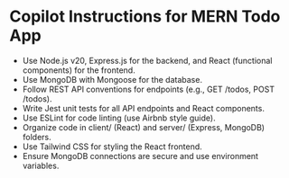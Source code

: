 # Copilot Instructions for MERN Todo App
- Use Node.js v20, Express.js for the backend, and React (functional components) for the frontend.
- Use MongoDB with Mongoose for the database.
- Follow REST API conventions for endpoints (e.g., GET /todos, POST /todos).
- Write Jest unit tests for all API endpoints and React components.
- Use ESLint for code linting (use Airbnb style guide).
- Organize code in client/ (React) and server/ (Express, MongoDB) folders.
- Use Tailwind CSS for styling the React frontend.
- Ensure MongoDB connections are secure and use environment variables.
